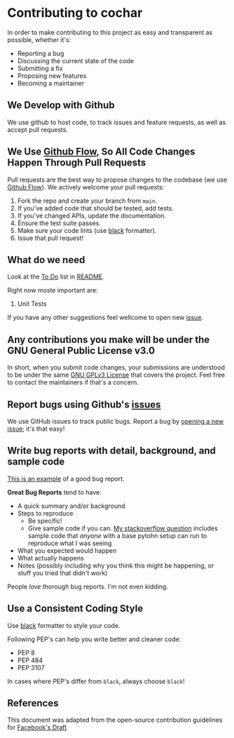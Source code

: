 # Contributing to cochar

In order to make contributing to this project as easy and transparent as possible, whether it's:

- Reporting a bug
- Discussing the current state of the code
- Submitting a fix
- Proposing new features
- Becoming a maintainer

## We Develop with Github

We use github to host code, to track issues and feature requests, as well as accept pull requests.

## We Use [Github Flow](https://guides.github.com/introduction/flow/index.html), So All Code Changes Happen Through Pull Requests

Pull requests are the best way to propose changes to the codebase (we use [Github Flow](https://guides.github.com/introduction/flow/index.html)). We actively welcome your pull requests:

1. Fork the repo and create your branch from `main`.
2. If you've added code that should be tested, add tests.
3. If you've changed APIs, update the documentation.
4. Ensure the test suite passes.
5. Make sure your code lints (use [black](https://black.readthedocs.io/en/stable/) formatter).
6. Issue that pull request!

## What do we need

Look at the [To Do](README#to-do) list in [README](README).

Right now moste important are:

1. Unit Tests

If you have any other suggestions feel wellcome to open new [issue](https://github.com/ajwalkiewicz/cochar/issues).

## Any contributions you make will be under the GNU General Public License v3.0

In short, when you submit code changes, your submissions are understood to be under the same [GNU GPLv3 License](https://choosealicense.com/licenses/gpl-3.0/) that covers the project. Feel free to contact the maintainers if that's a concern.

## Report bugs using Github's [issues](https://github.com/ajwalkiewicz/cochar/issues)

We use GitHub issues to track public bugs. Report a bug by [opening a new issue](https://github.com/ajwalkiewicz/cochar/issues); it's that easy!

## Write bug reports with detail, background, and sample code

[This is an example](http://stackoverflow.com/q/12488905/180626) of a good bug report.

**Great Bug Reports** tend to have:

- A quick summary and/or background
- Steps to reproduce
  - Be specific!
  - Give sample code if you can. [My stackoverflow question](http://stackoverflow.com/q/12488905/180626) includes sample code that _anyone_ with a base pytohn setup can run to reproduce what I was seeing
- What you expected would happen
- What actually happens
- Notes (possibly including why you think this might be happening, or stuff you tried that didn't work)

People _love_ thorough bug reports. I'm not even kidding.

## Use a Consistent Coding Style

Use [black](https://black.readthedocs.io/en/stable/) formatter to style your code.

Following PEP's can help you write better and cleaner code:

- PEP 8
- PEP 484
- PEP 3107

In cases where PEP's differ from `black`, always choose `black`!

## References

This document was adapted from the open-source contribution guidelines for [Facebook's Draft](https://github.com/facebook/draft-js/blob/a9316a723f9e918afde44dea68b5f9f39b7d9b00/CONTRIBUTING.md)
